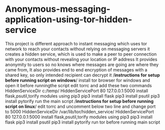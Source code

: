 # Anonymous-messaging-application-using-tor-hidden-service
This project is different approach to instant messaging which uses tor network to reach your contacts without relying on messaging servers it creates a hidden service, which is used to make a peer to peer connection with your contacts without revealing your location or IP address It provides anonymity to users so no knows where messages are going are where they came from, It also provides end to end encryption of messages with a shared key, so only intended recipient can decrypt it
/**instructions for setup before running script on windows**/
install tor browser for windows and open it before runningthe script
edit torrc and add these two commands
HiddenServiceDir c:/temp/
HiddenServicePort 80 127.0.0.1:5000
install flask,psutil,torify modules using pip3
pip3 install flask
pip3 install psutil
pip3 install pytorify
run the main script
/**instructions for setup before running script on linux**/
edit torrc and uncomment below two line and change port to 5000
HiddenServiceDir /var/lib/tor/hidden_service/
HiddenServicePort 80 127.0.0.1:5000
install flask,psutil,torify modules using pip3
pip3 install flask
pip3 install psutil
pip3 install pytorify
run tor before running main script
